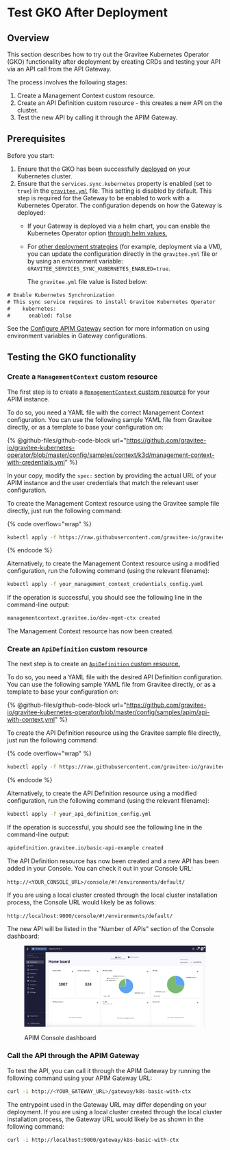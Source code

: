 # Test GKO After Deployment

## Overview

This section describes how to try out the Gravitee Kubernetes Operator (GKO) functionality after deployment by creating CRDs and testing your API via an API call from the API Gateway.

The process involves the following stages:

1. Create a Management Context custom resource.
2. Create an API Definition custom resource - this creates a new API on the cluster.
3. Test the new API by calling it through the APIM Gateway.

## Prerequisites

Before you start:

1. Ensure that the GKO has been successfully [deployed](../../getting-started/install-guides/install-on-kubernetes/install-gravitee-kubernetes-operator.md) on your Kubernetes cluster.
2. Ensure that the `services.sync.kubernetes` property is enabled (set to `true`) in the [`gravitee.yml`](https://github.com/gravitee-io/gravitee-api-management/blob/master/gravitee-apim-gateway/gravitee-apim-gateway-standalone/gravitee-apim-gateway-standalone-distribution/src/main/resources/config/gravitee.yml#L264) file. This setting is disabled by default. This step is required for the Gateway to be enabled to work with a Kubernetes Operator. The configuration depends on how the Gateway is deployed:
   * If your Gateway is deployed via a helm chart, you can enable the Kubernetes Operator option [through helm values.](../../getting-started/install-guides/install-on-kubernetes/configure-helm-chart.md#gravitee-gateway)
   *   For [other deployment strategies](../../getting-started/install-and-upgrade/install-guides/) (for example, deployment via a VM), you can update the configuration directly in the `gravitee.yml` file or by using an environment variable: `GRAVITEE_SERVICES_SYNC_KUBERNETES_ENABLED=true`.

       The `gravitee.yml` file value is listed below:

```
# Enable Kubernetes Synchronization
# This sync service requires to install Gravitee Kubernetes Operator
#    kubernetes:
#      enabled: false
```

See the [Configure APIM Gateway](../../getting-started/configuration/components/the-gravitee-api-gateway.md) section for more information on using environment variables in Gateway configurations.

## Testing the GKO functionality

### Create a `ManagementContext` custom resource

The first step is to create a [`ManagementContext` custom resource](custom-resource-definitions/managementcontext-resource.md) for your APIM instance.

To do so, you need a YAML file with the correct Management Context configuration. You can use the following sample YAML file from Gravitee directly, or as a template to base your configuration on:

\{% @github-files/github-code-block url="https://github.com/gravitee-io/gravitee-kubernetes-operator/blob/master/config/samples/context/k3d/management-context-with-credentials.yml" %\}

In your copy, modify the `spec:` section by providing the actual URL of your APIM instance and the user credentials that match the relevant user configuration.

To create the Management Context resource using the Gravitee sample file directly, just run the following command:

{% code overflow="wrap" %}
```sh
kubectl apply -f https://raw.githubusercontent.com/gravitee-io/gravitee-kubernetes-operator/master/config/samples/context/k3d/management-context-with-credentials.yml
```
{% endcode %}

Alternatively, to create the Management Context resource using a modified configuration, run the following command (using the relevant filename):

```sh
kubectl apply -f your_management_context_credentials_config.yaml
```

If the operation is successful, you should see the following line in the command-line output:

```sh
managementcontext.gravitee.io/dev-mgmt-ctx created
```

The Management Context resource has now been created.

### Create an `ApiDefinition` custom resource

The next step is to create an [`ApiDefinition` custom resource.](custom-resource-definitions/apidefinition-crd.md)

To do so, you need a YAML file with the desired API Definition configuration. You can use the following sample YAML file from Gravitee directly, or as a template to base your configuration on:

\{% @github-files/github-code-block url="https://github.com/gravitee-io/gravitee-kubernetes-operator/blob/master/config/samples/apim/api-with-context.yml" %\}

To create the API Definition resource using the Gravitee sample file directly, just run the following command:

{% code overflow="wrap" %}
```sh
kubectl apply -f https://raw.githubusercontent.com/gravitee-io/gravitee-kubernetes-operator/master/config/samples/apim/api-with-context.yml
```
{% endcode %}

Alternatively, to create the API Definition resource using a modified configuration, run the following command (using the relevant filename):

```sh
kubectl apply -f your_api_definition_config.yml
```

If the operation is successful, you should see the following line in the command-line output:

```sh
apidefinition.gravitee.io/basic-api-example created
```

The API Definition resource has now been created and a new API has been added in your Console. You can check it out in your Console URL:

`http://<YOUR_CONSOLE_URL>/console/#!/environments/default/`

If you are using a local cluster created through the local cluster installation process, the Console URL would likely be as follows:

`http://localhost:9000/console/#!/environments/default/`

The new API will be listed in the "Number of APIs" section of the Console dashboard:

<figure><img src="../../.gitbook/assets/Screenshot 2023-07-06 at 9.19.26 PM.png" alt=""><figcaption><p>APIM Console dashboard</p></figcaption></figure>

### Call the API through the APIM Gateway

To test the API, you can call it through the APIM Gateway by running the following command using your APIM Gateway URL:

```sh
curl -i http://<YOUR_GATEWAY_URL>/gateway/k8s-basic-with-ctx
```

The entrypoint used in the Gateway URL may differ depending on your deployment. If you are using a local cluster created through the local cluster installation process, the Gateway URL would likely be as shown in the following command:

```sh
curl -i http://localhost:9000/gateway/k8s-basic-with-ctx
```
